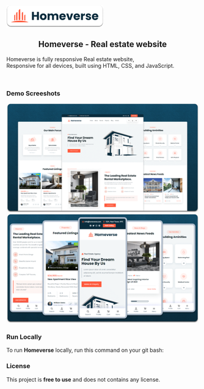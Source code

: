 
  
  <img src="./readme-images/project-logo.png" />

  <h2 align="center">Homeverse - Real estate website</h2>

  Homeverse is fully responsive Real estate website, <br />Responsive for all devices, built using HTML, CSS, and JavaScript.

 

</div>

<br />

### Demo Screeshots

![homeverse Desktop Demo](./readme-images/desktop.png "Desktop Demo")
![homeverse Mobile Demo](./readme-images/mobile.png "Mobile Demo")



### Run Locally

To run **Homeverse** locally, run this command on your git bash:


### License

This project is **free to use** and does not contains any license.
